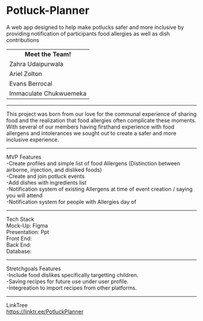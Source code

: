 # Potluck-Planner
A web app designed to help make potlucks safer and more inclusive by providing notification of participants food allergies as well as dish contributions 

<table>
  <tr>
    <td style="text-align: center;"><strong>  Meet the Team! </td>
  </tr>
  <tr>
    <td>Zahra Udaipurwala</td>   
  </tr>
  <tr>
     <td>Ariel Zolton</td>
  </tr>
  <tr>
     <td>Evans Berrocal</td>
  </tr>
  <tr>
     <td>Immaculate Chukwuemeka</td>
  </tr>
</table>

---
This project was born from our love for the communal experience of sharing food and the realization that food allergies often complicate these moments. With several of our members having firsthand experience with food allergens and intolerances we sought out to create a safer and more inclusive experience.

---

MVP Features  
  -Create profiles and simple list of food Allergens  (Distinction between airborne, injection, and disliked foods)  
  -Create and join potluck events  
  -Add dishes with ingredients list  
  -Notification system of existing Allergens at time of event creation / saying you will attend   
  -Notification system for people with Allergies day of    

----
Tech Stack   
Mock-Up: Figma  
Presentation: Ppt  
Front End:   
Back End:   
Database:  

---
Stretchgoals Features    
  -Include food dislikes specifically targetting children.   
  -Saving recipes for future use under user profile.  
  -Integreation to import recipes from other platforms.  

---
LinkTree  
https://linktr.ee/PotluckPlanner




